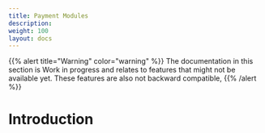 ```yaml
---
title: Payment Modules
description: 
weight: 100 
layout: docs
---
```


{{% alert title="Warning" color="warning" %}}
The documentation in this section is Work in progress and relates to features that might not be available yet.
These features are also not backward compatible,
{{% /alert %}}

# Introduction
